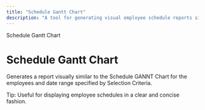 ```yaml
---
title: "Schedule Gantt Chart"
description: "A tool for generating visual employee schedule reports similar to Gantt Charts, aiding in clear schedule display."
---
```


Schedule Gantt Chart

# Schedule Gantt Chart

Generates a report visually similar to the Schedule GANNT Chart for the employees and date range specified by Selection Criteria.

Tip: Useful for displaying employee schedules in a clear and concise fashion.

